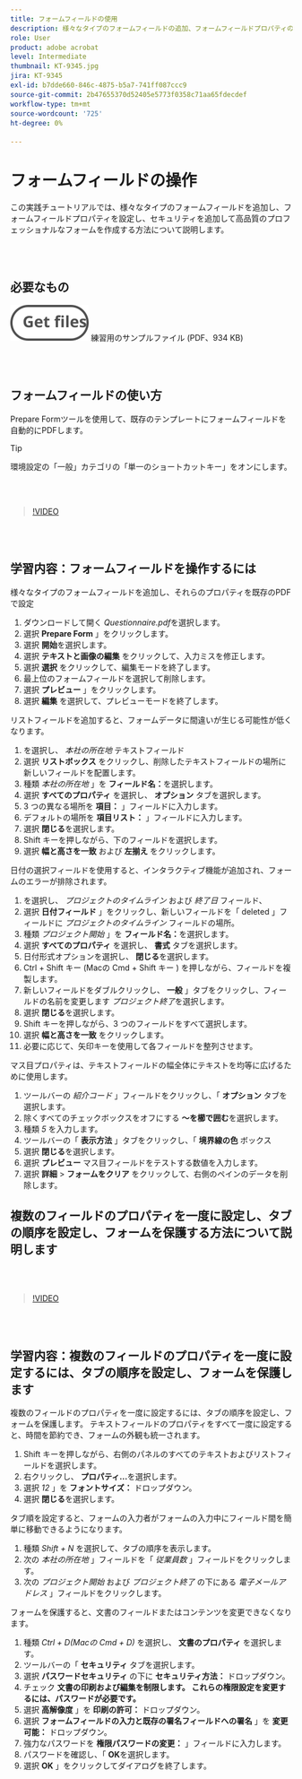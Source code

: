 ```yaml
---
title: フォームフィールドの使用
description: 様々なタイプのフォームフィールドの追加、フォームフィールドプロパティの設定、セキュリティの追加をおこない、高品質でプロフェッショナルなフォームを作成する方法について説明します
role: User
product: adobe acrobat
level: Intermediate
thumbnail: KT-9345.jpg
jira: KT-9345
exl-id: b7dde660-846c-4875-b5a7-741ff087ccc9
source-git-commit: 2b47655370d52405e5773f0358c71aa65fdecdef
workflow-type: tm+mt
source-wordcount: '725'
ht-degree: 0%

---
```


# フォームフィールドの操作

この実践チュートリアルでは、様々なタイプのフォームフィールドを追加し、フォームフィールドプロパティを設定し、セキュリティを追加して高品質のプロフェッショナルなフォームを作成する方法について説明します。

<br> 

## 必要なもの

[![ファイルを取得](../assets/Getfiles.svg)](../assets/Questionnaire.pdf)
練習用のサンプルファイル (PDF、934 KB)

<br> 

## フォームフィールドの使い方

Prepare Formツールを使用して、既存のテンプレートにフォームフィールドを自動的にPDFします。

>[!TIP]
>
>環境設定の「一般」カテゴリの「単一のショートカットキー」をオンにします。

<br> 

>[!VIDEO](https://video.tv.adobe.com/v/340084?quality=12&learn=on&hidetitle=true)

<br> 

## 学習内容：フォームフィールドを操作するには

様々なタイプのフォームフィールドを追加し、それらのプロパティを既存のPDFで設定

1. ダウンロードして開く *Questionnaire.pdf*&#x200B;を選択します。
1. 選択 **Prepare Form** 」をクリックします。
1. 選択 **開始**&#x200B;を選択します。
1. 選択 **テキストと画像の編集** をクリックして、入力ミスを修正します。
1. 選択 **選択** をクリックして、編集モードを終了します。
1. 最上位のフォームフィールドを選択して削除します。
1. 選択 **プレビュー** 」をクリックします。
1. 選択 **編集** を選択して、プレビューモードを終了します。

リストフィールドを追加すると、フォームデータに間違いが生じる可能性が低くなります。

1. を選択し、 *本社の所在地* テキストフィールド
1. 選択 **リストボックス** をクリックし、削除したテキストフィールドの場所に新しいフィールドを配置します。
1. 種類 *本社の所在地* 」を **フィールド名：**&#x200B;を選択します。
1. 選択 **すべてのプロパティ** を選択し、 **オプション** タブを選択します。
1. 3 つの異なる場所を **項目：** 」フィールドに入力します。
1. デフォルトの場所を **項目リスト：** 」フィールドに入力します。
1. 選択 **閉じる**&#x200B;を選択します。
1. Shift キーを押しながら、下のフィールドを選択します。
1. 選択 **幅と高さを一致** および **左揃え** をクリックします。

日付の選択フィールドを使用すると、インタラクティブ機能が追加され、フォームのエラーが排除されます。

1. を選択し、 *プロジェクトのタイムライン* および *終了日* フィールド、
1. 選択 **日付フィールド** 」をクリックし、新しいフィールドを「 deleted 」フィールドに *プロジェクトのタイムライン* フィールドの場所。
1. 種類 *プロジェクト開始* 」を **フィールド名：**&#x200B;を選択します。
1. 選択 **すべてのプロパティ** を選択し、 **書式** タブを選択します。
1. 日付形式オプションを選択し、 **閉じる**&#x200B;を選択します。
1. Ctrl + Shift キー (Macの Cmd + Shift キー ) を押しながら、フィールドを複製します。
1. 新しいフィールドをダブルクリックし、 **一般** 」タブをクリックし、フィールドの名前を変更します *プロジェクト終了*&#x200B;を選択します。
1. 選択 **閉じる**&#x200B;を選択します。
1. Shift キーを押しながら、3 つのフィールドをすべて選択します。
1. 選択 **幅と高さを一致** をクリックします。
1. 必要に応じて、矢印キーを使用して各フィールドを整列させます。

マス目プロパティは、テキストフィールドの幅全体にテキストを均等に広げるために使用します。

1. ツールバーの *紹介コード* 」フィールドをクリックし、「 **オプション** タブを選択します。
1. 除くすべてのチェックボックスをオフにする **～を櫛で囲む**&#x200B;を選択します。
1. 種類 *5* を入力します。
1. ツールバーの「 **表示方法** 」タブをクリックし、「 **境界線の色** ボックス
1. 選択 **閉じる**&#x200B;を選択します。
1. 選択 **プレビュー** マス目フィールドをテストする数値を入力します。
1. 選択 **詳細** > **フォームをクリア** をクリックして、右側のペインのデータを削除します。

## 複数のフィールドのプロパティを一度に設定し、タブの順序を設定し、フォームを保護する方法について説明します

<br> 

>[!VIDEO](https://video.tv.adobe.com/v/340096?hidetitle=true)

<br> 

## 学習内容：複数のフィールドのプロパティを一度に設定するには、タブの順序を設定し、フォームを保護します

複数のフィールドのプロパティを一度に設定するには、タブの順序を設定し、フォームを保護します。 テキストフィールドのプロパティをすべて一度に設定すると、時間を節約でき、フォームの外観も統一されます。

1. Shift キーを押しながら、右側のパネルのすべてのテキストおよびリストフィールドを選択します。
1. 右クリックし、 **プロパティ…**&#x200B;を選択します。
1. 選択 *12* 」を **フォントサイズ：** ドロップダウン。
1. 選択 **閉じる**&#x200B;を選択します。

タブ順を設定すると、フォームの入力者がフォームの入力中にフィールド間を簡単に移動できるようになります。

1. 種類 *Shift + N* を選択して、タブの順序を表示します。
1. 次の *本社の所在地* 」フィールドを「 *従業員数* 」フィールドをクリックします。
1. 次の *プロジェクト開始* および *プロジェクト終了* の下にある *電子メールアドレス* 」フィールドをクリックします。

フォームを保護すると、文書のフィールドまたはコンテンツを変更できなくなります。

1. 種類 *Ctrl + D(Macの Cmd + D)* を選択し、 **文書のプロパティ** を選択します。
1. ツールバーの「 **セキュリティ** タブを選択します。
1. 選択 **パスワードセキュリティ** の下に **セキュリティ方法：** ドロップダウン。
1. チェック **文書の印刷および編集を制限します。 これらの権限設定を変更するには、パスワードが必要です。**
1. 選択 **高解像度** 」を **印刷の許可：** ドロップダウン。
1. 選択 **フォームフィールドの入力と既存の署名フィールドへの署名** 」を **変更可能：** ドロップダウン。
1. 強力なパスワードを **権限パスワードの変更：** 」フィールドに入力します。
1. パスワードを確認し、「 **OK**&#x200B;を選択します。
1. 選択 **OK** 」をクリックしてダイアログを終了します。

